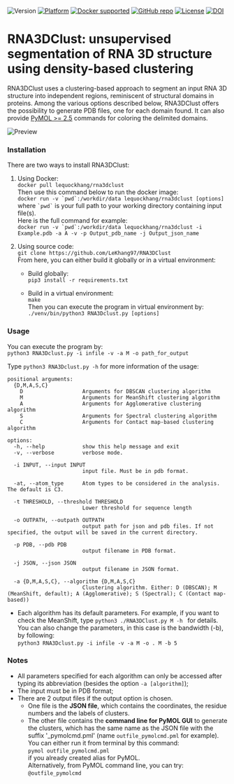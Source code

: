 ![Version](https://img.shields.io/badge/Version-1.0.0-blue)
[![Platform](https://img.shields.io/badge/Platform-Linux-blueviolet)](https://evryrna.ibisc.univ-evry.fr/evryrna/RNA3DClust/home)
[![Docker supported](https://img.shields.io/badge/Docker-Supported-brightgreen)](https://github.com/LeKhang97/RNA3DClust/blob/main/Dockerfile)
[![GitHub repo](https://img.shields.io/badge/Repo-GitHub-white.svg)](https://github.com/LeKhang97/RNA3DClust/tree/main)
[![License](https://img.shields.io/badge/License-MIT-informational.svg)](https://github.com/LeKhang97/RNA3DClust/blob/main/LICENSE)
[![DOI](https://img.shields.io/badge/DOI-10.1101%2F2025.01.12.632579-yellow)](https://doi.org/10.1101/2025.01.12.632579)

# RNA3DClust: unsupervised segmentation of RNA 3D structure using density-based clustering
RNA3DClust uses a clustering-based approach to segment an input RNA 3D structure into independent regions, reminiscent of structural domains in proteins. Among the various options described below, RNA3DClust offers the possibility to generate PDB files, one for each domain found. It can also provide [PyMOL >= 2.5](https://www.pymol.org/) commands for coloring the delimited domains.

![Preview](https://evryrna2.ibisc.univ-evry.fr/RNA3DClust.png)

### Installation
There are two ways to install RNA3DClust:

1. Using Docker:  
```docker pull lequockhang/rna3dclust ```  
Then use this command below to run the docker image:  
```docker run -v `pwd`:/workdir/data lequockhang/rna3dclust [options] ```  
where `` `pwd` `` is your full path to your working directory containing input file(s).  
Here is the full command for example:  
```docker run -v `pwd`:/workdir/data lequockhang/rna3dclust -i Example.pdb -a A -v -p Output_pdb_name -j Output_json_name```

3. Using source code:  
```git clone https://github.com/LeKhang97/RNA3DClust```  
From here, you can either build it globally or in a virtual environment:

    * Build globally:  
    ```pip3 install -r requirements.txt```

    * Build in a virtual environment:  
    ```make```  
    Then you can execute the program in virtual environment by:  
    ```./venv/bin/python3 RNA3Dclust.py [options]```

### Usage
You can execute the program by:<br/>
```python3 RNA3Dclust.py -i infile -v -a M -o path_for_output ```

Type ```python3 RNA3Dclust.py -h``` for more information of the usage:
```
positional arguments:
  {D,M,A,S,C}
    D                   Arguments for DBSCAN clustering algorithm
    M                   Arguments for MeanShift clustering algorithm
    A                   Arguments for Agglomerative clustering algorithm
    S                   Arguments for Spectral clustering algorithm
    C                   Arguments for Contact map-based clustering algorithm

options:
  -h, --help            show this help message and exit
  -v, --verbose         verbose mode.

  -i INPUT, --input INPUT
                        input file. Must be in pdb format.

  -at, --atom_type      Atom types to be considered in the analysis. The default is C3.

  -t THRESHOLD, --threshold THRESHOLD
                        Lower threshold for sequence length

  -o OUTPATH, --outpath OUTPATH
                        output path for json and pdb files. If not specified, the output will be saved in the current directory.

  -p PDB, --pdb PDB
                        output filename in PDB format.

  -j JSON, --json JSON
                        output filename in JSON format.

  -a {D,M,A,S,C}, --algorithm {D,M,A,S,C}
                        Clustering algorithm. Either: D (DBSCAN); M (MeanShift, default); A (Agglomerative); S (Spectral); C (Contact map-based))
```

- Each algorithm has its default parameters. For example, if you want to check the MeanShift, type ```python3 ./RNA3DClust.py M -h ``` for details. You can also change the parameters, in this case is the bandwidth (-b), by following: <br>
```python3 RNA3Dclust.py -i infile -v -a M -o . M -b 5```

### Notes
- All parameters specified for each algorithm can only be accessed after typing its abbreviation (besides the option `-a [algorithm]`);
- The input must be in PDB format;
- There are 2 output files if the output option is chosen.
   - One file is the **JSON file**, which contains the coordinates, the residue numbers and the labels of clusters.
   - The other file contains the **command line for PyMOL GUI** to generate the clusters, which has the same name as the JSON file with the suffix '_pymolcmd.pml' (name ```outfile_pymolcmd.pml``` for example).  
     You can either run it from terminal by this command:  
`pymol outfile_pymolcmd.pml`  
if you already created alias for PyMOL.  
Alternatively, from PyMOL command line, you can try:  
```@outfile_pymolcmd ```
